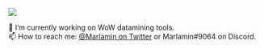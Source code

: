 ![](https://marlamin.com/gifs/g/shaggyparrot2.gif)

🔭 I’m currently working on WoW datamining tools.  
📫 How to reach me: [@Marlamin on Twitter](https://twitter.com/marlamin) or Marlamin#9064 on Discord.
